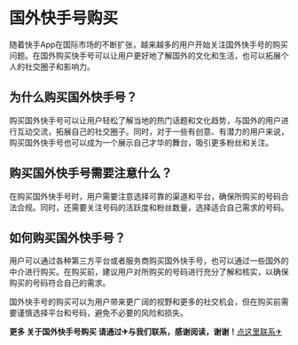 # 国外快手号购买

随着快手App在国际市场的不断扩张，越来越多的用户开始关注国外快手号的购买问题。在国外购买快手号可以让用户更好地了解国外的文化和生活，也可以拓展个人的社交圈子和影响力。

## 为什么购买国外快手号？

购买国外快手号可以让用户轻松了解当地的热门话题和文化趋势，与国外的用户进行互动交流，拓展自己的社交圈子。同时，对于一些有创意、有潜力的用户来说，购买国外快手号也可以成为一个展示自己才华的舞台，吸引更多粉丝和关注。

## 购买国外快手号需要注意什么？

在购买国外快手号时，用户需要注意选择可靠的渠道和平台，确保所购买的号码合法合规。同时，还需要关注号码的活跃度和粉丝数量，选择适合自己需求的号码。

## 如何购买国外快手号？

用户可以通过各种第三方平台或者服务商购买国外快手号，也可以通过一些国外的中介进行购买。在购买前，建议用户对所购买的号码进行充分了解和核实，以确保购买的号码符合自己的需求。

国外快手号的购买可以为用户带来更广阔的视野和更多的社交机会，但在购买前需要谨慎选择平台和号码，避免不必要的风险和损失。

**更多 关于国外快手号购买 请通过✈与我们联系，感谢阅读，谢谢！**[点这里联系✈](https://ss.k02.cc)